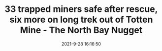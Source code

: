 ---
"title": "33 trapped miners safe after rescue, six more on long trek out of Totten Mine - The North Bay Nugget"
"date": "2021-9-28 16:16:50"
"feed_name": "GOOGLENEWSMINING"
"feed_website": "https://news.google.com/search?q=mining%2Bincident&hl=en-US&gl=US&ceid=US:en"
"feed_rss": "https://news.google.com/rss/search?q=mining%2Bincident&hl=en-US&gl=US&ceid=US:en"
"link": "https://www.nugget.ca/news/local-news/33-trapped-miners-safe-after-rescue-six-more-on-long-trek-out-of-totten-mine"
"source": "{'href': 'https://www.nugget.ca', 'title': 'The North Bay Nugget'}"
"file": "_posts/2021-1-1-588eaf7ca4f7d50e14507b218a22da45338cdf06.md"
"accident": "1"
"drilling": "0"
"dead": "0"
"injured": "33"
"arrested": "0"
"where": "mining site"
"causes": "trapped"
"place": "unknown place"
---